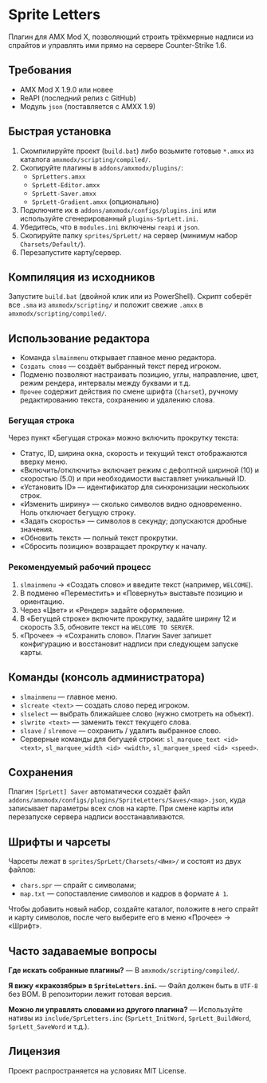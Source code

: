 # Sprite Letters

Плагин для AMX Mod X, позволяющий строить трёхмерные надписи из спрайтов и управлять ими прямо на сервере Counter-Strike 1.6.

## Требования

- AMX Mod X 1.9.0 или новее
- ReAPI (последний релиз с GitHub)
- Модуль `json` (поставляется с AMXX 1.9)

## Быстрая установка

1. Скомпилируйте проект (`build.bat`) либо возьмите готовые `*.amxx` из каталога `amxmodx/scripting/compiled/`.
2. Скопируйте плагины в `addons/amxmodx/plugins/`:
   - `SprLetters.amxx`
   - `SprLett-Editor.amxx`
   - `SprLett-Saver.amxx`
   - `SprLett-Gradient.amxx` (опционально)
3. Подключите их в `addons/amxmodx/configs/plugins.ini` или используйте сгенерированный `plugins-SprLett.ini`.
4. Убедитесь, что в `modules.ini` включены `reapi` и `json`.
5. Скопируйте папку `sprites/SprLett/` на сервер (минимум набор `Charsets/Default/`).
6. Перезапустите карту/сервер.

## Компиляция из исходников

Запустите `build.bat` (двойной клик или из PowerShell). Скрипт соберёт все `.sma` из `amxmodx/scripting/` и положит свежие `.amxx` в `amxmodx/scripting/compiled/`.

## Использование редактора

- Команда `slmainmenu` открывает главное меню редактора.
- `Создать слово` — создаёт выбранный текст перед игроком.
- Подменю позволяют настраивать позицию, углы, направление, цвет, режим рендера, интервалы между буквами и т.д.
- `Прочее` содержит действия по смене шрифта (`Charset`), ручному редактированию текста, сохранению и удалению слова.

### Бегущая строка

Через пункт «Бегущая строка» можно включить прокрутку текста:

- Статус, ID, ширина окна, скорость и текущий текст отображаются вверху меню.
- «Включить/отключить» включает режим с дефолтной шириной (10) и скоростью (5.0) и при необходимости выставляет уникальный ID.
- «Установить ID» — идентификатор для синхронизации нескольких строк.
- «Изменить ширину» — сколько символов видно одновременно. Ноль отключает бегущую строку.
- «Задать скорость» — символов в секунду; допускаются дробные значения.
- «Обновить текст» — полный текст прокрутки.
- «Сбросить позицию» возвращает прокрутку к началу.

### Рекомендуемый рабочий процесс

1. `slmainmenu` → «Создать слово» и введите текст (например, `WELCOME`).
2. В подменю «Переместить» и «Повернуть» выставьте позицию и ориентацию.
3. Через «Цвет» и «Рендер» задайте оформление.
4. В «Бегущей строке» включите прокрутку, задайте ширину 12 и скорость 3.5, обновите текст на `WELCOME TO SERVER`.
5. «Прочее» → «Сохранить слово». Плагин Saver запишет конфигурацию и восстановит надписи при следующем запуске карты.

## Команды (консоль администратора)

- `slmainmenu` — главное меню.
- `slcreate <text>` — создать слово перед игроком.
- `slselect` — выбрать ближайшее слово (нужно смотреть на объект).
- `slwrite <text>` — заменить текст текущего слова.
- `slsave` / `slremove` — сохранить / удалить выбранное слово.
- Серверные команды для бегущей строки: `sl_marquee_text <id> <text>`, `sl_marquee_width <id> <width>`, `sl_marquee_speed <id> <speed>`.

## Сохранения

Плагин `[SprLett] Saver` автоматически создаёт файл `addons/amxmodx/configs/plugins/SpriteLetters/Saves/<map>.json`, куда записывает параметры всех слов на карте. При смене карты или перезапуске сервера надписи восстанавливаются.

## Шрифты и чарсеты

Чарсеты лежат в `sprites/SprLett/Charsets/<Имя>/` и состоят из двух файлов:

- `chars.spr` — спрайт с символами;
- `map.txt` — сопоставление символов и кадров в формате `A 1`.

Чтобы добавить новый набор, создайте каталог, положите в него спрайт и карту символов, после чего выберите его в меню «Прочее» → «Шрифт».

## Часто задаваемые вопросы

**Где искать собранные плагины?** — В `amxmodx/scripting/compiled/`.

**Я вижу «кракозябры» в `SpriteLetters.ini`.** — Файл должен быть в `UTF-8` без BOM. В репозитории лежит готовая версия.

**Можно ли управлять словами из другого плагина?** — Используйте нативы из `include/SprLetters.inc` (`SprLett_InitWord`, `SprLett_BuildWord`, `SprLett_SaveWord` и т.д.).

## Лицензия

Проект распространяется на условиях MIT License.

